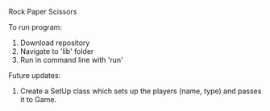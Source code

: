 Rock Paper Scissors

To run program:
1. Download repository
2. Navigate to 'lib' folder
3. Run in command line with 'run'

Future updates:
1. Create a SetUp class which sets up the players (name, type) and passes it to Game.
